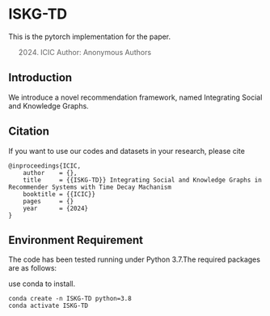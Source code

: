 # ISKG-TD
This is the pytorch implementation for the paper.

> 2024. ICIC
Author: Anonymous Authors

## Introduction
We introduce a novel recommendation framework, named Integrating Social and Knowledge Graphs.

## Citation
If you want to use our codes and datasets in your research, please cite

```
@inproceedings{ICIC,
    author    = {},
    title     = {{ISKG-TD}} Integrating Social and Knowledge Graphs in Recommender Systems with Time Decay Machanism
    booktitle = {{ICIC}}
    pages     = {}
    year      = {2024}
}
```

## Environment Requirement
The code has been tested running under Python 3.7.The required packages are as follows:

use conda to install.
```conda
conda create -n ISKG-TD python=3.8
conda activate ISKG-TD
```
